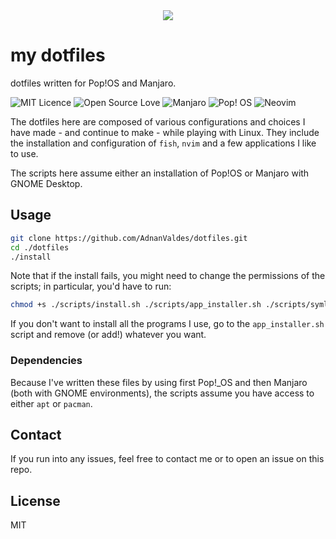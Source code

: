 <div align="center">
    <img alt"my dotfiles" src="https://dotfiles.github.io/images/dotfiles-logo.png">
</div>

# my dotfiles
dotfiles written for Pop!OS and Manjaro.

![MIT Licence](https://badges.frapsoft.com/os/mit/mit.svg?v=103)
![Open Source Love](https://badges.frapsoft.com/os/v1/open-source.svg?v=103)
![Manjaro](https://img.shields.io/badge/Manjaro-35BF5C?style=for-the-badge&logo=Manjaro&logoColor=white)
![Pop! OS](https://img.shields.io/badge/Pop!_OS-48B9C7?style=for-the-badge&logo=Pop!_OS&logoColor=white)
![Neovim](https://img.shields.io/badge/NeoVim-%2357A143.svg?&style=for-the-badge&logo=neovim&logoColor=white)

The dotfiles here are composed of various configurations and choices I have made - and continue to make - while playing with Linux. They include the installation and configuration of `fish`, `nvim` and a few applications I like to use. 

The scripts here assume either an installation of Pop!OS or Manjaro with GNOME Desktop.

## Usage

```Bash
git clone https://github.com/AdnanValdes/dotfiles.git
cd ./dotfiles
./install
```

Note that if the install fails, you might need to change the permissions of the scripts; in particular, you'd have to run:
```Bash
chmod +s ./scripts/install.sh ./scripts/app_installer.sh ./scripts/symlink_dotfiles.sh
```

If you don't want to install all the programs I use, go to the `app_installer.sh` script and remove (or add!) whatever you want.


### Dependencies

Because I've written these files by using first Pop!\_OS and then Manjaro (both with GNOME environments), the scripts assume you have access to either `apt` or `pacman`. 

## Contact

If you run into any issues, feel free to contact me or to open an issue on this repo.

## License

MIT


